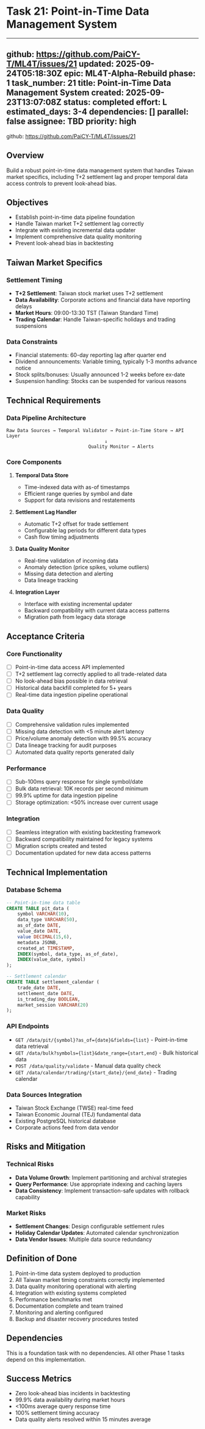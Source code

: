 # Task 21: Point-in-Time Data Management System

---
github: https://github.com/PaiCY-T/ML4T/issues/21
updated: 2025-09-24T05:18:30Z
epic: ML4T-Alpha-Rebuild
phase: 1
task_number: 21
title: Point-in-Time Data Management System
created: 2025-09-23T13:07:08Z
status: completed
effort: L
estimated_days: 3-4
dependencies: []
parallel: false
assignee: TBD
priority: high
---
github: https://github.com/PaiCY-T/ML4T/issues/21

## Overview

Build a robust point-in-time data management system that handles Taiwan market specifics, including T+2 settlement lag and proper temporal data access controls to prevent look-ahead bias.

## Objectives

- Establish point-in-time data pipeline foundation
- Handle Taiwan market T+2 settlement lag correctly
- Integrate with existing incremental data updater
- Implement comprehensive data quality monitoring
- Prevent look-ahead bias in backtesting

## Taiwan Market Specifics

### Settlement Timing
- **T+2 Settlement**: Taiwan stock market uses T+2 settlement
- **Data Availability**: Corporate actions and financial data have reporting delays
- **Market Hours**: 09:00-13:30 TST (Taiwan Standard Time)
- **Trading Calendar**: Handle Taiwan-specific holidays and trading suspensions

### Data Constraints
- Financial statements: 60-day reporting lag after quarter end
- Dividend announcements: Variable timing, typically 1-3 months advance notice
- Stock splits/bonuses: Usually announced 1-2 weeks before ex-date
- Suspension handling: Stocks can be suspended for various reasons

## Technical Requirements

### Data Pipeline Architecture
```
Raw Data Sources → Temporal Validator → Point-in-Time Store → API Layer
                                    ↓
                              Quality Monitor → Alerts
```

### Core Components
1. **Temporal Data Store**
   - Time-indexed data with as-of timestamps
   - Efficient range queries by symbol and date
   - Support for data revisions and restatements

2. **Settlement Lag Handler**
   - Automatic T+2 offset for trade settlement
   - Configurable lag periods for different data types
   - Cash flow timing adjustments

3. **Data Quality Monitor**
   - Real-time validation of incoming data
   - Anomaly detection (price spikes, volume outliers)
   - Missing data detection and alerting
   - Data lineage tracking

4. **Integration Layer**
   - Interface with existing incremental updater
   - Backward compatibility with current data access patterns
   - Migration path from legacy data storage

## Acceptance Criteria

### Core Functionality
- [ ] Point-in-time data access API implemented
- [ ] T+2 settlement lag correctly applied to all trade-related data
- [ ] No look-ahead bias possible in data retrieval
- [ ] Historical data backfill completed for 5+ years
- [ ] Real-time data ingestion pipeline operational

### Data Quality
- [ ] Comprehensive validation rules implemented
- [ ] Missing data detection with <5 minute alert latency
- [ ] Price/volume anomaly detection with 99.5% accuracy
- [ ] Data lineage tracking for audit purposes
- [ ] Automated data quality reports generated daily

### Performance
- [ ] Sub-100ms query response for single symbol/date
- [ ] Bulk data retrieval: 10K records per second minimum
- [ ] 99.9% uptime for data ingestion pipeline
- [ ] Storage optimization: <50% increase over current usage

### Integration
- [ ] Seamless integration with existing backtesting framework
- [ ] Backward compatibility maintained for legacy systems
- [ ] Migration scripts created and tested
- [ ] Documentation updated for new data access patterns

## Technical Implementation

### Database Schema
```sql
-- Point-in-time data table
CREATE TABLE pit_data (
    symbol VARCHAR(10),
    data_type VARCHAR(50),
    as_of_date DATE,
    value_date DATE,
    value DECIMAL(15,6),
    metadata JSONB,
    created_at TIMESTAMP,
    INDEX(symbol, data_type, as_of_date),
    INDEX(value_date, symbol)
);

-- Settlement calendar
CREATE TABLE settlement_calendar (
    trade_date DATE,
    settlement_date DATE,
    is_trading_day BOOLEAN,
    market_session VARCHAR(20)
);
```

### API Endpoints
- `GET /data/pit/{symbol}?as_of={date}&fields={list}` - Point-in-time data retrieval
- `GET /data/bulk?symbols={list}&date_range={start,end}` - Bulk historical data
- `POST /data/quality/validate` - Manual data quality check
- `GET /data/calendar/trading/{start_date}/{end_date}` - Trading calendar

### Data Sources Integration
- Taiwan Stock Exchange (TWSE) real-time feed
- Taiwan Economic Journal (TEJ) fundamental data
- Existing PostgreSQL historical database
- Corporate actions feed from data vendor

## Risks and Mitigation

### Technical Risks
- **Data Volume Growth**: Implement partitioning and archival strategies
- **Query Performance**: Use appropriate indexing and caching layers
- **Data Consistency**: Implement transaction-safe updates with rollback capability

### Market Risks
- **Settlement Changes**: Design configurable settlement rules
- **Holiday Calendar Updates**: Automated calendar synchronization
- **Data Vendor Issues**: Multiple data source redundancy

## Definition of Done

1. Point-in-time data system deployed to production
2. All Taiwan market timing constraints correctly implemented
3. Data quality monitoring operational with alerting
4. Integration with existing systems completed
5. Performance benchmarks met
6. Documentation complete and team trained
7. Monitoring and alerting configured
8. Backup and disaster recovery procedures tested

## Dependencies

This is a foundation task with no dependencies. All other Phase 1 tasks depend on this implementation.

## Success Metrics

- Zero look-ahead bias incidents in backtesting
- 99.9% data availability during market hours
- <100ms average query response time
- 100% settlement timing accuracy
- Data quality alerts resolved within 15 minutes average
